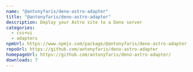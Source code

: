 ```yaml
---
name: "@antonyfaris/deno-astro-adapter"
title: "@antonyfaris/deno-astro-adapter"
description: Deploy your Astro site to a Deno server
categories:
  - css+ui
  - adapters
npmUrl: https://www.npmjs.com/package/@antonyfaris/deno-astro-adapter
repoUrl: https://github.com/antonyfaris/deno-astro-adapter
homepageUrl: https://github.com/antonyfaris/deno-astro-adapter/
downloads: 7
---
```

